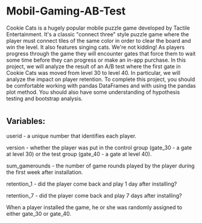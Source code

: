 # Mobil-Gaming-AB-Test
Cookie Cats is a hugely popular mobile puzzle game developed by Tactile Entertainment.
It's a classic "connect three" style puzzle game where the player must connect tiles of the same color in order to
clear the board and win the level. It also features singing cats. We're not kidding!
As players progress through the game they will encounter gates that force them
to wait some time before they can progress or make an in-app purchase.
In this project, we will analyze the result of an A/B test where the first gate in Cookie Cats was moved from level 30 to level 40.
In particular, we will analyze the impact on player retention. To complete this project, you should be comfortable working with pandas DataFrames and with using the pandas plot method.
You should also have some understanding of hypothesis testing and bootstrap analysis.
#
## Variables:
userid - a unique number that identifies each player.

version - whether the player was put in the control group (gate_30 - a gate at level 30) or the test group (gate_40 - a gate at level 40).

sum_gamerounds - the number of game rounds played by the player during the first week after installation.

retention_1 - did the player come back and play 1 day after installing?

retention_7 - did the player come back and play 7 days after installing?

When a player installed the game, he or she was randomly assigned to either gate_30 or gate_40.
